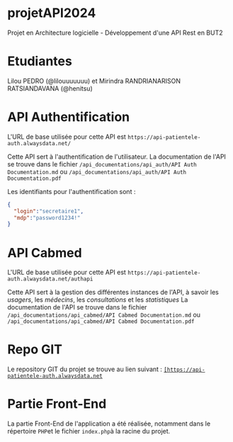 # projetAPI2024
Projet en Architecture logicielle - Développement d'une API Rest en BUT2

# Etudiantes
Lilou PEDRO (@lilouuuuuuu) et Mirindra RANDRIANARISON RATSIANDAVANA (@henitsu)

# API Authentification
L'URL de base utilisée pour cette API est `https://api-patientele-auth.alwaysdata.net/`

Cette API sert à l'authentification de l'utilisateur.
La documentation de l'API se trouve dans le fichier `/api_documentations/api_auth/API Auth Documentation.md` ou `/api_documentations/api_auth/API Auth Documentation.pdf`

Les identifiants pour l'authentification sont :
```json
{
  "login":"secretaire1",
  "mdp":"password1234!"
}
```

# API Cabmed
L'URL de base utilisée pour cette API est `https://api-patientele-auth.alwaysdata.net/authapi`

Cette API sert à la gestion des différentes instances de l'API, à savoir les *usagers*, les *médecins*, les *consultations* et les *statistiques*
La documentation de l'API se trouve dans le fichier `/api_documentations/api_cabmed/API Cabmed Documentation.md` ou `/api_documentations/api_cabmed/API Cabmed Documentation.pdf`

# Repo GIT
Le repository GIT du projet se trouve au lien suivant : [`[https://api-patientele-auth.alwaysdata.net`](https://github.com/henitsu/projetAPI2024.git)

# Partie Front-End
La partie Front-End de l'application a été réalisée, notamment dans le répertoire `PHP`et le fichier `index.php`à la racine du projet.
